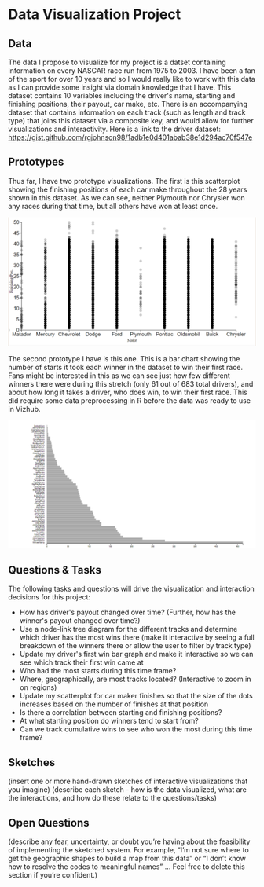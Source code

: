 # Data Visualization Project

## Data

The data I propose to visualize for my project is a datset containing information on every NASCAR race run from 1975 to 2003. I have been a fan of the sport for over 10 years and so I would really like to work with this data as I can provide some insight via domain knowledge that I have. This dataset contains 10 variables including the driver's name, starting and finishing positions, their payout, car make, etc. There is an accompanying dataset that contains information on each track (such as length and track type) that joins this dataset via a composite key, and would allow for further visualizations and interactivity. 
Here is a link to the driver dataset: https://gist.github.com/rgjohnson98/1adb1e0d401abab38e1d294ac70f547e

## Prototypes

Thus far, I have two prototype visualizations. The first is this scatterplot showing the finishing positions of each car make throughout the 28 years shown in this dataset. As we can see, neither Plymouth nor Chrysler won any races during that time, but all others have won at least once.

[![image](https://github.com/rgjohnson98/dataviz-project-template-proposal/blob/2f0df7ce5a50ea1d0fc450a7a7a95675cf0cc549/NASCAR%20Make%20Scatterplot.PNG)](https://vizhub.com/rgjohnson98/7bfbdfe47ee34b5d811ede4ea41232a4)

The second prototype I have is this one. This is a bar chart showing the number of starts it took each winner in the dataset to win their first race. Fans might be interested in this as we can see just how few different winners there were during this stretch (only 61 out of 683 total drivers), and about how long it takes a driver, who does win, to win their first race. This did require some data preprocessing in R before the data was ready to use in Vizhub.

[![image](https://github.com/rgjohnson98/dataviz-project-template-proposal/blob/2f0df7ce5a50ea1d0fc450a7a7a95675cf0cc549/NASCAR%20Starts%20Bar.PNG)](https://vizhub.com/rgjohnson98/8f4ebea5b2a74516a648fb5764fd233e)


## Questions & Tasks

The following tasks and questions will drive the visualization and interaction decisions for this project:
  * How has driver's payout changed over time? (Further, how has the winner's payout changed over time?)
  * Use a node-link tree diagram for the different tracks and determine which driver has the most wins there (make it interactive by seeing a full breakdown of the winners there or allow the user to filter by track type)
  * Update my driver's first win bar graph and make it interactive so we can see which track their first win came at
  * Who had the most starts during this time frame?
  * Where, geographically, are most tracks located? (Interactive to zoom in on regions)
  * Update my scatterplot for car maker finishes so that the size of the dots increases based on the number of finishes at that position
  * Is there a correlation between starting and finishing positions?
  * At what starting position do winners tend to start from?
  * Can we track cumulative wins to see who won the most during this time frame?

## Sketches

(insert one or more hand-drawn sketches of interactive visualizations that you imagine)
(describe each sketch - how is the data visualized, what are the interactions, and how do these relate to the questions/tasks)

## Open Questions

(describe any fear, uncertainty, or doubt you’re having about the feasibility of implementing the sketched system. For example, “I’m not sure where to get the geographic shapes to build a map from this data” or “I don’t know how to resolve the codes to meaningful names” … Feel free to delete this section if you’re confident.)
